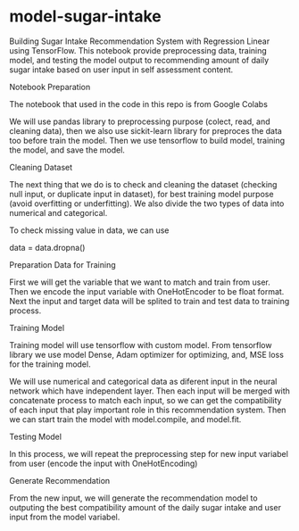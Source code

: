 # model-sugar-intake
Building Sugar Intake Recommendation System with Regression Linear using TensorFlow. This notebook provide preprocessing data, training model, and testing the model output to recommending amount of daily sugar intake based on user input in self assessment content.

Notebook Preparation

The notebook that used in the code in this repo is from Google Colabs

We will use pandas library to preprocessing purpose (colect, read, and cleaning data), then we also use sickit-learn library for preproces the data too before train the model. Then we use tensorflow to build model, training the model, and save the model.

Cleaning Dataset

The next thing that we do is to check and cleaning the dataset (checking null input, or duplicate input in dataset), for best training model purpose (avoid overfitting or underfitting). We also divide the two types of data into numerical and categorical.

To check missing value in data, we can use

data = data.dropna()

Preparation Data for Training

First we will get the variable that we want to match and train from user. Then we encode the input variable with OneHotEncoder to be float format. Next the input and target data will be splited to train and test data to training process.

Training Model

Training model will use tensorflow with custom model. From tensorflow library we use model Dense, Adam optimizer for optimizing, and, MSE loss for the training model.

We will use numerical and categorical data as diferent input in the neural network which have independent layer. Then each input will be merged with concatenate process to match each input, so we can get the compatibility of each input that play important role in this recommendation system. Then we can start train the model with model.compile, and model.fit.

Testing Model

In this process, we will repeat the preprocessing step for new input variabel from user (encode the input with OneHotEncoding)

Generate Recommendation

From the new input, we will generate the recommendation model to outputing the best compatibility amount of the daily sugar intake and user input from the model variabel.
